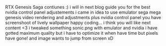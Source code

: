 RTX Genesis Saga contiunes :)
i will in next blog guide you for the best  nvidia control panel adjustements
i came in idea to use emulator sega mega genesis video rendering and adjustments plus nvidia control panel
you have screenshoot of lively wallpaper
happy coding...
i think you will like next content <3
i tweaked something sonic.png with emulator and nvidia i have gotted maximum quality but i have to optimize it when have time but pixels have gone! and image wants to jump from screen xD
